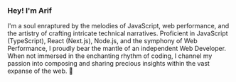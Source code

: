 ### Hey! I'm Arif
I'm a soul enraptured by the melodies of JavaScript, web performance, and the artistry of crafting intricate technical narratives. Proficient in JavaScript (TypeScript), React (Next.js), Node.js, and the symphony of Web Performance, I proudly bear the mantle of an independent Web Developer. When not immersed in the enchanting rhythm of coding, I channel my passion into composing and sharing precious insights within the vast expanse of the web.  👋

<!--
**arif2758/arif2758** is a ✨ _special_ ✨ repository because its `README.md` (this file) appears on your GitHub profile.

Here are some ideas to get you started:

- 🔭 I’m currently working on ...
- 🌱 I’m currently learning ...
- 👯 I’m looking to collaborate on ...
- 🤔 I’m looking for help with ...
- 💬 Ask me about ...
- 📫 How to reach me: ...
- 😄 Pronouns: ...
- ⚡ Fun fact: ...
-->
